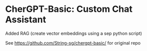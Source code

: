 # CherGPT-Basic: Custom Chat Assistant
Added RAG (create vector embeddings using a sep python script)

See https://github.com/String-sg/chergpt-basic/ for original repo
